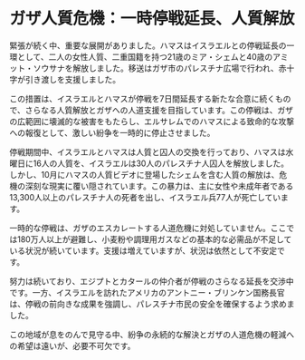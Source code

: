 # ガザ人質危機：一時停戦延長、人質解放

緊張が続く中、重要な展開がありました。ハマスはイスラエルとの停戦延長の一環として、二人の女性人質、二重国籍を持つ21歳のミア・シェムと40歳のアミット・ソウサナを解放しました。移送はガザ市のパレスチナ広場で行われ、赤十字が引き渡しを支援しました。

この措置は、イスラエルとハマスが停戦を7日間延長する新たな合意に続くもので、さらなる人質解放とガザへの人道支援を目指しています。この停戦は、ガザの広範囲に壊滅的な被害をもたらし、エルサレムでのハマスによる致命的な攻撃への報復として、激しい紛争を一時的に停止させました。

停戦期間中、イスラエルとハマスは人質と囚人の交換を行っており、ハマスは水曜日に16人の人質を、イスラエルは30人のパレスチナ人囚人を解放しました。しかし、10月にハマスの人質ビデオに登場したシェムを含む人質の解放は、危機の深刻な現実に覆い隠されています。この暴力は、主に女性や未成年者である13,300人以上のパレスチナ人の死者を出し、イスラエル兵77人が死亡しています。

一時的な停戦は、ガザのエスカレートする人道危機に対処していません。ここでは180万人以上が避難し、小麦粉や調理用ガスなどの基本的な必需品が不足している状況が続いています。支援は増えていますが、状況は依然として不安定です。

努力は続いており、エジプトとカタールの仲介者が停戦のさらなる延長を交渉中です。一方、イスラエルを訪れたアメリカのアントニー・ブリンケン国務長官は、停戦の前向きな成果を強調し、パレスチナ市民の安全を確保するよう求めました。

この地域が息をのんで見守る中、紛争の永続的な解決とガザの人道危機の軽減への希望は遠いが、必要不可欠です。
